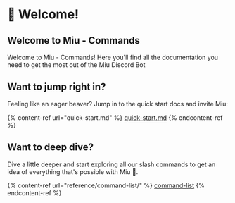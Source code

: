 # 🤍 Welcome!

## Welcome to Miu - Commands

Welcome to Miu - Commands! Here you'll find all the documentation you need to get the most out of the Miu Discord Bot

## Want to jump right in?

Feeling like an eager beaver? Jump in to the quick start docs and invite Miu:

{% content-ref url="quick-start.md" %}
[quick-start.md](quick-start.md)
{% endcontent-ref %}

## Want to deep dive?

Dive a little deeper and start exploring all our slash commands to get an idea of everything that's possible with Miu 🚀.

{% content-ref url="reference/command-list/" %}
[command-list](reference/command-list/)
{% endcontent-ref %}
